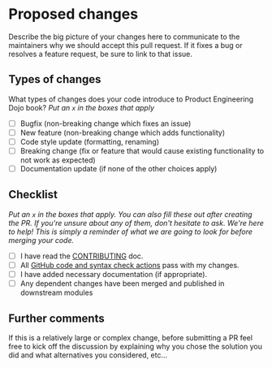 # Proposed changes

Describe the big picture of your changes here to communicate to the maintainers why we should accept this pull request. If it fixes a bug or resolves a feature request, be sure to link to that issue.

## Types of changes

What types of changes does your code introduce to Product Engineering Dojo book?
_Put an `x` in the boxes that apply_

- [ ] Bugfix (non-breaking change which fixes an issue)
- [ ] New feature (non-breaking change which adds functionality)
- [ ] Code style update (formatting, renaming)
- [ ] Breaking change (fix or feature that would cause existing functionality to not work as expected)
- [ ] Documentation update (if none of the other choices apply)

## Checklist

_Put an `x` in the boxes that apply. You can also fill these out after creating the PR. If you're unsure about any of them, don't hesitate to ask. We're here to help! This is simply a reminder of what we are going to look for before merging your code._

- [ ] I have read the [CONTRIBUTING](https://github.com/tom-halpin/pe-dojo-book/blob/main/CONTRIBUTING.md) doc.
- [ ] All [GitHub code and syntax check actions](https://github.com/tom-halpin/pe-dojo-book/actions) pass with my changes.
- [ ] I have added necessary documentation (if appropriate).
- [ ] Any dependent changes have been merged and published in downstream modules

## Further comments

If this is a relatively large or complex change, before submitting a PR feel free to kick off the discussion by explaining why you chose the solution you did and what alternatives you considered, etc...

